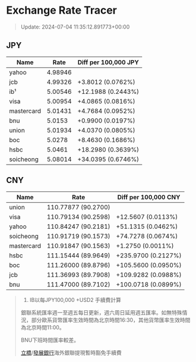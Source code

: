 # Exchange Rate Tracer

> Update: 2024-07-04 11:35:12.891773+00:00

## JPY

| Name       |    Rate | Diff per 100,000 JPY   |
|------------|---------|------------------------|
| yahoo      | 4.98946 |                        |
| jcb        | 4.99326 | +3.8012 (0.0762%)      |
| ib¹        | 5.00546 | +12.1988 (0.2443%)     |
| visa       | 5.00954 | +4.0865 (0.0816%)      |
| mastercard | 5.01431 | +4.7684 (0.0952%)      |
| bnu        | 5.0153  | +0.9900 (0.0197%)      |
| union      | 5.01934 | +4.0370 (0.0805%)      |
| boc        | 5.0278  | +8.4630 (0.1686%)      |
| hsbc       | 5.0461  | +18.2980 (0.3639%)     |
| soicheong  | 5.08014 | +34.0395 (0.6746%)     |

## CNY

| Name       | Rate                | Diff per 100,000 CNY   |
|------------|---------------------|------------------------|
| union      | 110.77877	(90.2700) |                        |
| visa       | 110.79134	(90.2598) | +12.5607 (0.0113%)     |
| yahoo      | 110.84247	(90.2181) | +51.1315 (0.0462%)     |
| soicheong  | 110.91719	(90.1573) | +74.7278 (0.0674%)     |
| mastercard | 110.91847	(90.1563) | +1.2750 (0.0011%)      |
| hsbc       | 111.15444	(89.9649) | +235.9700 (0.2127%)    |
| boc        | 111.26000	(89.8796) | +105.5600 (0.0950%)    |
| jcb        | 111.36993	(89.7908) | +109.9282 (0.0988%)    |
| bnu        | 111.47000	(89.7102) | +100.0718 (0.0899%)    |


> 1. IB以每JPY100,000 +USD2 手續費計算
>
> 銀聯系統匯率週一至週五每日更新，週六周日延用週五匯率。如無特殊情況，部分歐系貨幣匯率生效時間為北京時間16:30，其他貨幣匯率生效時間為北京時間11:00。
>
> BNU下班時間匯率較差。
>
> [立橋](https://www.wlbank.com.mo/uploads/ueditor/file/20181211/1544536513900230.pdf)/[發展銀行](https://www.mdb.com.mo/Service_Charges_20230728.pdf)海外銀聯提現暫時豁免手續費

